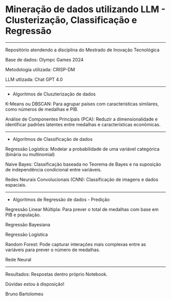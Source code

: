 # Mineração de dados utilizando LLM - Clusterização, Classificação e Regressão
---

Repositório atendendo a disciplina do Mestrado de Inovação Tecnológica

Base de dados: Olympc Games 2024

Metodologia utilizada: CRISP-DM

LLM utlizada: Chat GPT 4.0

----

* Algoritmos de Cluszterização de dados 


K-Means ou DBSCAN: Para agrupar países com características similares, como números de medalhas e PIB.

Análise de Componentes Principais (PCA): Reduzir a dimensionalidade e identificar padrões latentes entre medalhas e características econômicas.

----

* Algoritmos de Classificação de dados 


 Regressão Logística: Modelar a probabilidade de uma variável categórica (binária ou multinomial)
 
 Naive Bayes: Classificação baseada no Teorema de Bayes e na suposição de independência condicional entre variáveis.

 Redes Neurais Convolucionais (CNN): Classificação de imagens e dados espaciais.

----

* Algoritmos de Regressão de dados - Predição

Regressão Linear Múltipla: Para prever o total de medalhas com base em PIB e população.

Regressão Bayesiana

Regressão Logística

Random Forest: Pode capturar interações mais complexas entre as variáveis para prever o número de medalhas.

Rede Neural


----

Resultados: Respostas dentro próprio Notebook.

Dúvidas estou à disposição!

Bruno Bartolomeu
